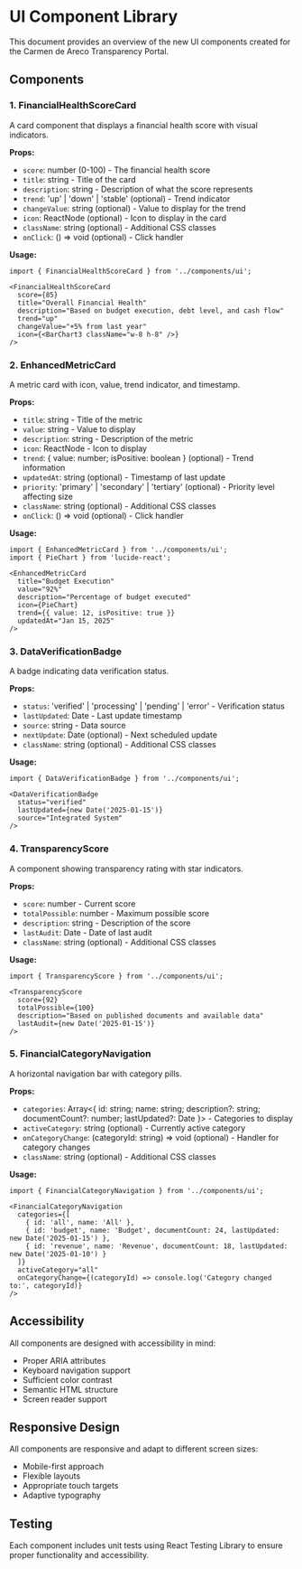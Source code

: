 # UI Component Library

This document provides an overview of the new UI components created for the Carmen de Areco Transparency Portal.

## Components

### 1. FinancialHealthScoreCard

A card component that displays a financial health score with visual indicators.

**Props:**
- `score`: number (0-100) - The financial health score
- `title`: string - Title of the card
- `description`: string - Description of what the score represents
- `trend`: 'up' | 'down' | 'stable' (optional) - Trend indicator
- `changeValue`: string (optional) - Value to display for the trend
- `icon`: ReactNode (optional) - Icon to display in the card
- `className`: string (optional) - Additional CSS classes
- `onClick`: () => void (optional) - Click handler

**Usage:**
```tsx
import { FinancialHealthScoreCard } from '../components/ui';

<FinancialHealthScoreCard 
  score={85}
  title="Overall Financial Health"
  description="Based on budget execution, debt level, and cash flow"
  trend="up"
  changeValue="+5% from last year"
  icon={<BarChart3 className="w-8 h-8" />}
/>
```

### 2. EnhancedMetricCard

A metric card with icon, value, trend indicator, and timestamp.

**Props:**
- `title`: string - Title of the metric
- `value`: string - Value to display
- `description`: string - Description of the metric
- `icon`: ReactNode - Icon to display
- `trend`: { value: number; isPositive: boolean } (optional) - Trend information
- `updatedAt`: string (optional) - Timestamp of last update
- `priority`: 'primary' | 'secondary' | 'tertiary' (optional) - Priority level affecting size
- `className`: string (optional) - Additional CSS classes
- `onClick`: () => void (optional) - Click handler

**Usage:**
```tsx
import { EnhancedMetricCard } from '../components/ui';
import { PieChart } from 'lucide-react';

<EnhancedMetricCard
  title="Budget Execution"
  value="92%"
  description="Percentage of budget executed"
  icon={PieChart}
  trend={{ value: 12, isPositive: true }}
  updatedAt="Jan 15, 2025"
/>
```

### 3. DataVerificationBadge

A badge indicating data verification status.

**Props:**
- `status`: 'verified' | 'processing' | 'pending' | 'error' - Verification status
- `lastUpdated`: Date - Last update timestamp
- `source`: string - Data source
- `nextUpdate`: Date (optional) - Next scheduled update
- `className`: string (optional) - Additional CSS classes

**Usage:**
```tsx
import { DataVerificationBadge } from '../components/ui';

<DataVerificationBadge 
  status="verified"
  lastUpdated={new Date('2025-01-15')}
  source="Integrated System"
/>
```

### 4. TransparencyScore

A component showing transparency rating with star indicators.

**Props:**
- `score`: number - Current score
- `totalPossible`: number - Maximum possible score
- `description`: string - Description of the score
- `lastAudit`: Date - Date of last audit
- `className`: string (optional) - Additional CSS classes

**Usage:**
```tsx
import { TransparencyScore } from '../components/ui';

<TransparencyScore 
  score={92}
  totalPossible={100}
  description="Based on published documents and available data"
  lastAudit={new Date('2025-01-15')}
/>
```

### 5. FinancialCategoryNavigation

A horizontal navigation bar with category pills.

**Props:**
- `categories`: Array<{ id: string; name: string; description?: string; documentCount?: number; lastUpdated?: Date }> - Categories to display
- `activeCategory`: string (optional) - Currently active category
- `onCategoryChange`: (categoryId: string) => void (optional) - Handler for category changes
- `className`: string (optional) - Additional CSS classes

**Usage:**
```tsx
import { FinancialCategoryNavigation } from '../components/ui';

<FinancialCategoryNavigation 
  categories={[
    { id: 'all', name: 'All' },
    { id: 'budget', name: 'Budget', documentCount: 24, lastUpdated: new Date('2025-01-15') },
    { id: 'revenue', name: 'Revenue', documentCount: 18, lastUpdated: new Date('2025-01-10') }
  ]}
  activeCategory="all"
  onCategoryChange={(categoryId) => console.log('Category changed to:', categoryId)}
/>
```

## Accessibility

All components are designed with accessibility in mind:
- Proper ARIA attributes
- Keyboard navigation support
- Sufficient color contrast
- Semantic HTML structure
- Screen reader support

## Responsive Design

All components are responsive and adapt to different screen sizes:
- Mobile-first approach
- Flexible layouts
- Appropriate touch targets
- Adaptive typography

## Testing

Each component includes unit tests using React Testing Library to ensure proper functionality and accessibility.